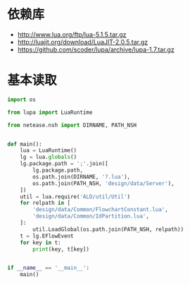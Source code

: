 # 依赖库

* <http://www.lua.org/ftp/lua-5.1.5.tar.gz>
* <http://luajit.org/download/LuaJIT-2.0.5.tar.gz>
* <https://github.com/scoder/lupa/archive/lupa-1.7.tar.gz>

# 基本读取

```python
import os

from lupa import LuaRuntime

from netease.nsh import DIRNAME, PATH_NSH


def main():
    lua = LuaRuntime()
    lg = lua.globals()
    lg.package.path = ';'.join([
        lg.package.path,
        os.path.join(DIRNAME, '?.lua'),
        os.path.join(PATH_NSH, 'design/data/Server'),
    ])
    util = lua.require('ALD/util/Util')
    for relpath in [
        'design/data/Common/FlowchartConstant.lua',
        'design/data/Common/IdPartition.lua',
    ]:
        util.LoadGlobal(os.path.join(PATH_NSH, relpath))
    t = lg.EFlowEvent
    for key in t:
        print(key, t[key])


if __name__ == '__main__':
    main()
```
